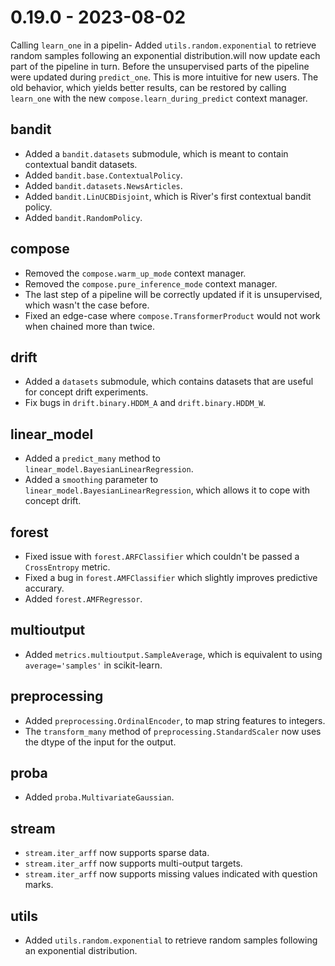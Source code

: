 # 0.19.0 - 2023-08-02

Calling `learn_one` in a pipelin- Added `utils.random.exponential` to retrieve random samples following an exponential distribution.will now update each part of the pipeline in turn. Before the unsupervised parts of the pipeline were updated during `predict_one`. This is more intuitive for new users. The old behavior, which yields better results, can be restored by calling `learn_one` with the new `compose.learn_during_predict` context manager.

## bandit

- Added a `bandit.datasets` submodule, which is meant to contain contextual bandit datasets.
- Added `bandit.base.ContextualPolicy`.
- Added `bandit.datasets.NewsArticles`.
- Added `bandit.LinUCBDisjoint`, which is River's first contextual bandit policy.
- Added `bandit.RandomPolicy`.

## compose

- Removed the `compose.warm_up_mode` context manager.
- Removed the `compose.pure_inference_mode` context manager.
- The last step of a pipeline will be correctly updated if it is unsupervised, which wasn't the case before.
- Fixed an edge-case where `compose.TransformerProduct` would not work when chained more than twice.

## drift

- Added a `datasets` submodule, which contains datasets that are useful for concept drift experiments.
- Fix bugs in `drift.binary.HDDM_A` and `drift.binary.HDDM_W`.

## linear_model

- Added a `predict_many` method to `linear_model.BayesianLinearRegression`.
- Added a `smoothing` parameter to `linear_model.BayesianLinearRegression`, which allows it to cope with concept drift.

## forest

- Fixed issue with `forest.ARFClassifier` which couldn't be passed a `CrossEntropy` metric.
- Fixed a bug in `forest.AMFClassifier` which slightly improves predictive accurary.
- Added `forest.AMFRegressor`.

## multioutput

- Added `metrics.multioutput.SampleAverage`, which is equivalent to using `average='samples'` in scikit-learn.

## preprocessing

- Added `preprocessing.OrdinalEncoder`, to map string features to integers.
- The `transform_many` method of `preprocessing.StandardScaler` now uses the dtype of the input for the output.

## proba

- Added `proba.MultivariateGaussian`.

## stream

- `stream.iter_arff` now supports sparse data.
- `stream.iter_arff` now supports multi-output targets.
- `stream.iter_arff` now supports missing values indicated with question marks.

## utils

- Added `utils.random.exponential` to retrieve random samples following an exponential distribution.
